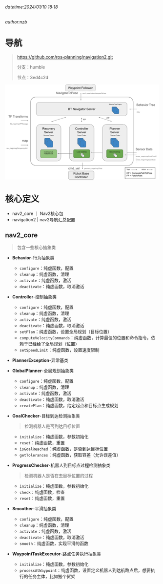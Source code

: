###### datetime:2024/01/10 18:18

###### author:nzb

# 导航

> https://github.com/ros-planning/navigation2.git
>
> 分支：humble
>
> 节点：3ed4c2d

![](./imgs/architectural_diagram-16525447663514.png)

# 核心定义

- nav2_core ｜ Nav2核心包
- navigation2 | nav2导航汇总配置

## nav2_core

> 包含一些核心抽象类

- **Behavior**-行为抽象类

    - `configure`：纯虚函数，配置
    - `cleanup`：纯虚函数，清理
    - `activate`：纯虚函数，激活
    - `deactivate`：纯虚函数，取消激活

- **Controller**-控制抽象类

    - `configure`：纯虚函数，配置
    - `cleanup`：纯虚函数，清理
    - `activate`：纯虚函数，激活
    - `deactivate`：纯虚函数，取消激活
    - `setPlan`：纯虚函数，设置全局规划（目标位置）
    - `computeVelocityCommands`：纯虚函数，计算最佳的位置和命令指令，依赖于已经给了全局规划（位置）
    - `setSpeedLimit`：纯虚函数，设置速度限制

- **PlannerException**-异常基类

- **GlobalPlanner**-全局规划抽象类

    - `configure`：纯虚函数，配置
    - `cleanup`：纯虚函数，清理
    - `activate`：纯虚函数，激活
    - `deactivate`：纯虚函数，取消激活
    - `createPlan`：纯虚函数，给定起点和目标点生成规划

- **GoalChecker**-目标到达检测抽象类

  > 检测机器人是否到达目标位置

    - `initialize`：纯虚函数，参数初始化
    - `reset`：纯虚函数，重置
    - `isGoalReached`：纯虚函数，是否到达目标位置
    - `getTolerances`：纯虚函数，获取容差（允许误差值）

- **ProgressChecker**-机器人到目标点过程检测抽象类

  > 检测机器人是否在去目标位置的过程

    - `initialize`：纯虚函数，参数初始化
    - `check`：纯虚函数，检查
    - `reset`：纯虚函数，重置

- **Smoother**-平滑抽象类

    - `configure`：纯虚函数，配置
    - `cleanup`：纯虚函数，清理
    - `activate`：纯虚函数，激活
    - `deactivate`：纯虚函数，取消激活
    - `smooth`：纯虚函数，实现平滑的函数

- **WaypointTaskExecutor**-路点任务执行抽象类

    - `initialize`：纯虚函数，参数初始化
    - `processAtWaypoint`：纯虚函数，设置定义机器人到达航路点后，想要执行的任务主体，比如搬个货架

